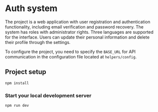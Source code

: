 # Auth system

The project is a web application with user registration and authentication functionality, including email verification and password recovery. The system has roles with administrator rights. Three languages are supported for the interface. Users can update their personal information and delete their profile through the settings.

To configure the project, you need to specify the `BASE_URL` for API communication in the configuration file located at `helpers/config`.

## Project setup

```sh
npm install
```

### Start your local development server

```sh
npm run dev
```
